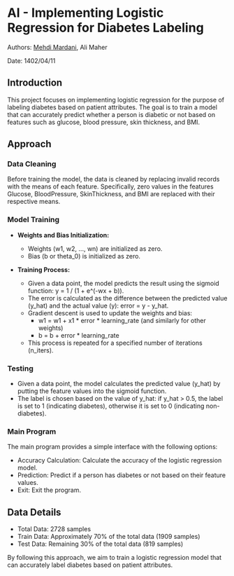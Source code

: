 # AI - Implementing Logistic Regression for Diabetes Labeling

Authors: [Mehdi Mardani](@mahdi712), Ali Maher

Date: 1402/04/11

## Introduction

This project focuses on implementing logistic regression for the purpose of labeling diabetes based on patient attributes. The goal is to train a model that can accurately predict whether a person is diabetic or not based on features such as glucose, blood pressure, skin thickness, and BMI.

## Approach

### Data Cleaning

Before training the model, the data is cleaned by replacing invalid records with the means of each feature. Specifically, zero values in the features Glucose, BloodPressure, SkinThickness, and BMI are replaced with their respective means.

### Model Training

- **Weights and Bias Initialization:**
    - Weights (w1, w2, ..., wn) are initialized as zero.
    - Bias (b or theta_0) is initialized as zero.

- **Training Process:**
    - Given a data point, the model predicts the result using the sigmoid function: y = 1 / (1 + e^(-wx + b)).
    - The error is calculated as the difference between the predicted value (y_hat) and the actual value (y): error = y - y_hat.
    - Gradient descent is used to update the weights and bias:
        - w1 = w1 + x1 * error * learning_rate (and similarly for other weights)
        - b = b + error * learning_rate
    - This process is repeated for a specified number of iterations (n_iters).

### Testing

- Given a data point, the model calculates the predicted value (y_hat) by putting the feature values into the sigmoid function.
- The label is chosen based on the value of y_hat: if y_hat > 0.5, the label is set to 1 (indicating diabetes), otherwise it is set to 0 (indicating non-diabetes).

### Main Program

The main program provides a simple interface with the following options:

- Accuracy Calculation: Calculate the accuracy of the logistic regression model.
- Prediction: Predict if a person has diabetes or not based on their feature values.
- Exit: Exit the program.

## Data Details

- Total Data: 2728 samples
- Train Data: Approximately 70% of the total data (1909 samples)
- Test Data: Remaining 30% of the total data (819 samples)

By following this approach, we aim to train a logistic regression model that can accurately label diabetes based on patient attributes.
